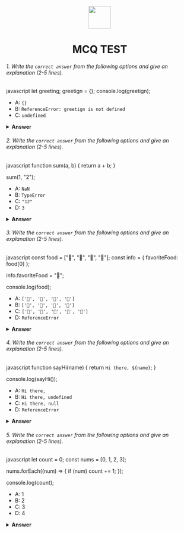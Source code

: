 <div align="center">
  <img height="60" src="https://edurev.gumlet.io/AllImages/original/ApplicationImages/CourseImages/944e5d47-8c55-4a89-91e5-22ab5f2798fc_CI.png">
  <h1>MCQ TEST</h1>
</div>

###### 1. Write the `correct answer` from the following options and give an explanation (2-5 lines).

javascript
let greeting;
greetign = {};
console.log(greetign);


- A: `{}`
- B: `ReferenceError: greetign is not defined`
- C: `undefined`

<details><summary><b>Answer</b></summary>
<p>

#### Answer: A:`{}`

<i>Explanation:
Despite the misspelling of greeting as greetign, the code will not produce a ReferenceError. This is because JavaScript will interpret greetign as a new variable and assign an empty object {} to it. Consequently, the console.log(greetign); statement will output {}, which is the correct answer. However, it is important to note that the variable greeting remains undefined because it was never assigned a value.</i>

</p>
</details>

###### 2. Write the `correct answer` from the following options and give an explanation (2-5 lines).

javascript
function sum(a, b) {
  return a + b;
}

sum(1, "2");


- A: `NaN`
- B: `TypeError`
- C: `"12"`
- D: `3`

<details><summary><b>Answer</b></summary>
<p>

#### Answer: C:`"12"`

<i>Explanation:
When a number and a string are used together in an addition operation, JavaScript converts the number to a string and performs string concatenation. So in this case, 1 is converted to "1", and then concatenated with "2" to produce the result "12".</i>

</p>
</details>

###### 3. Write the `correct answer` from the following options and give an explanation (2-5 lines).

javascript
const food = ["🍕", "🍫", "🥑", "🍔"];
const info = { favoriteFood: food[0] };

info.favoriteFood = "🍝";

console.log(food);


- A: `['🍕', '🍫', '🥑', '🍔']`
- B: `['🍝', '🍫', '🥑', '🍔']`
- C: `['🍝', '🍕', '🍫', '🥑', '🍔']`
- D: `ReferenceError`

<details><summary><b>Answer</b></summary>
<p>

#### Answer: A: `['🍕', '🍫', '🥑', '🍔']`

<i>Explanation:
In this code, the value of food[0] (which is "🍕") is assigned to info.favoriteFood. After that, info.favoriteFood is reassigned to "🍝". However, this reassignment does not affect the original food array, as the string "🍕" is a primitive value and is passed by value, not by reference. So, the original food array remains unchanged, and the output is ['🍕', '🍫', '🥑', '🍔'].</i>

</p>
</details>

###### 4. Write the `correct answer` from the following options and give an explanation (2-5 lines).

javascript
function sayHi(name) {
  return `Hi there, ${name}`;
}

console.log(sayHi());


- A: `Hi there,`
- B: `Hi there, undefined`
- C: `Hi there, null`
- D: `ReferenceError`

<details><summary><b>Answer</b></summary>
<p>

#### Answer: B: `Hi there, undefined`

<i>Explanation:
In JavaScript, if a function is called with fewer arguments than the function expects, the missing arguments will be assigned the value undefined. So in this case, since sayHi is called without any arguments, name will be undefined, and the output will be "Hi there, undefined".</i>

</p>
</details>

###### 5. Write the `correct answer` from the following options and give an explanation (2-5 lines).

javascript
let count = 0;
const nums = [0, 1, 2, 3];

nums.forEach((num) => {
  if (num) count += 1;
});

console.log(count);


- A: 1
- B: 2
- C: 3
- D: 4

<details><summary><b>Answer</b></summary>
<p>

#### Answer:  C: 3

<i>Explanation:
The forEach function iterates through each element in the nums array. The if (num) condition checks if the current num is truthy. Since 0 is falsy in JavaScript, it will not pass the condition. For the other elements in the array (1, 2, and 3), the condition will pass and count will be incremented by 1 for each of these elements. So, the final value of count will be 3.</i>

</p>
</details>

